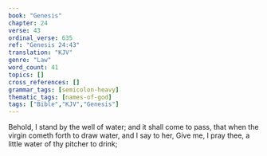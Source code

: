 ```yaml
---
book: "Genesis"
chapter: 24
verse: 43
ordinal_verse: 635
ref: "Genesis 24:43"
translation: "KJV"
genre: "Law"
word_count: 41
topics: []
cross_references: []
grammar_tags: [semicolon-heavy]
thematic_tags: [names-of-god]
tags: ["Bible","KJV","Genesis"]
---
```

Behold, I stand by the well of water; and it shall come to pass, that when the virgin cometh forth to draw water, and I say to her, Give me, I pray thee, a little water of thy pitcher to drink;
